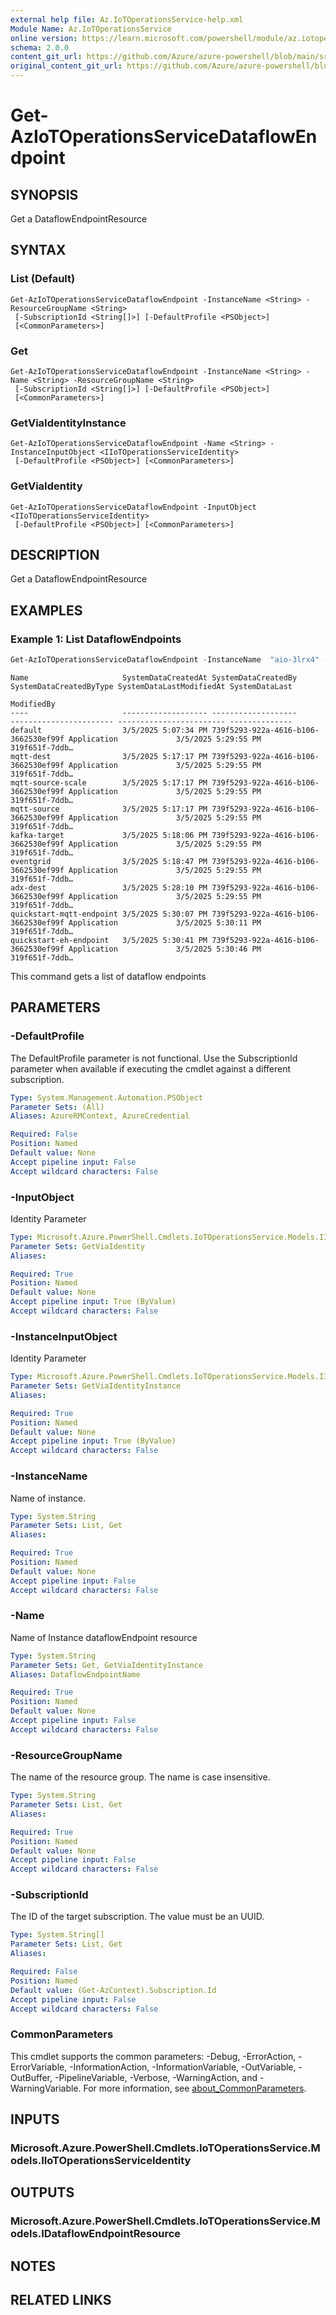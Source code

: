 ```yaml
---
external help file: Az.IoTOperationsService-help.xml
Module Name: Az.IoTOperationsService
online version: https://learn.microsoft.com/powershell/module/az.iotoperationsservice/get-aziotoperationsservicedataflowendpoint
schema: 2.0.0
content_git_url: https://github.com/Azure/azure-powershell/blob/main/src/IoTOperationsService/IoTOperationsService/help/Get-AzIoTOperationsServiceDataflowEndpoint.md
original_content_git_url: https://github.com/Azure/azure-powershell/blob/main/src/IoTOperationsService/IoTOperationsService/help/Get-AzIoTOperationsServiceDataflowEndpoint.md
---
```


# Get-AzIoTOperationsServiceDataflowEndpoint

## SYNOPSIS
Get a DataflowEndpointResource

## SYNTAX

### List (Default)
```
Get-AzIoTOperationsServiceDataflowEndpoint -InstanceName <String> -ResourceGroupName <String>
 [-SubscriptionId <String[]>] [-DefaultProfile <PSObject>]
 [<CommonParameters>]
```

### Get
```
Get-AzIoTOperationsServiceDataflowEndpoint -InstanceName <String> -Name <String> -ResourceGroupName <String>
 [-SubscriptionId <String[]>] [-DefaultProfile <PSObject>]
 [<CommonParameters>]
```

### GetViaIdentityInstance
```
Get-AzIoTOperationsServiceDataflowEndpoint -Name <String> -InstanceInputObject <IIoTOperationsServiceIdentity>
 [-DefaultProfile <PSObject>] [<CommonParameters>]
```

### GetViaIdentity
```
Get-AzIoTOperationsServiceDataflowEndpoint -InputObject <IIoTOperationsServiceIdentity>
 [-DefaultProfile <PSObject>] [<CommonParameters>]
```

## DESCRIPTION
Get a DataflowEndpointResource

## EXAMPLES

### Example 1: List DataflowEndpoints
```powershell
Get-AzIoTOperationsServiceDataflowEndpoint -InstanceName  "aio-3lrx4" -ResourceGroupName "aio-validation-117026523"
```

```output
Name                     SystemDataCreatedAt SystemDataCreatedBy                  SystemDataCreatedByType SystemDataLastModifiedAt SystemDataLast
                                                                                                                                   ModifiedBy
----                     ------------------- -------------------                  ----------------------- ------------------------ --------------
default                  3/5/2025 5:07:34 PM 739f5293-922a-4616-b106-3662530ef99f Application             3/5/2025 5:29:55 PM      319f651f-7ddb…
mqtt-dest                3/5/2025 5:17:17 PM 739f5293-922a-4616-b106-3662530ef99f Application             3/5/2025 5:29:55 PM      319f651f-7ddb…
mqtt-source-scale        3/5/2025 5:17:17 PM 739f5293-922a-4616-b106-3662530ef99f Application             3/5/2025 5:29:55 PM      319f651f-7ddb…
mqtt-source              3/5/2025 5:17:17 PM 739f5293-922a-4616-b106-3662530ef99f Application             3/5/2025 5:29:55 PM      319f651f-7ddb…
kafka-target             3/5/2025 5:18:06 PM 739f5293-922a-4616-b106-3662530ef99f Application             3/5/2025 5:29:55 PM      319f651f-7ddb…
eventgrid                3/5/2025 5:18:47 PM 739f5293-922a-4616-b106-3662530ef99f Application             3/5/2025 5:29:55 PM      319f651f-7ddb…
adx-dest                 3/5/2025 5:28:10 PM 739f5293-922a-4616-b106-3662530ef99f Application             3/5/2025 5:29:55 PM      319f651f-7ddb…
quickstart-mqtt-endpoint 3/5/2025 5:30:07 PM 739f5293-922a-4616-b106-3662530ef99f Application             3/5/2025 5:30:11 PM      319f651f-7ddb…
quickstart-eh-endpoint   3/5/2025 5:30:41 PM 739f5293-922a-4616-b106-3662530ef99f Application             3/5/2025 5:30:46 PM      319f651f-7ddb…
```

This command gets a list of dataflow endpoints

## PARAMETERS

### -DefaultProfile
The DefaultProfile parameter is not functional.
Use the SubscriptionId parameter when available if executing the cmdlet against a different subscription.

```yaml
Type: System.Management.Automation.PSObject
Parameter Sets: (All)
Aliases: AzureRMContext, AzureCredential

Required: False
Position: Named
Default value: None
Accept pipeline input: False
Accept wildcard characters: False
```

### -InputObject
Identity Parameter

```yaml
Type: Microsoft.Azure.PowerShell.Cmdlets.IoTOperationsService.Models.IIoTOperationsServiceIdentity
Parameter Sets: GetViaIdentity
Aliases:

Required: True
Position: Named
Default value: None
Accept pipeline input: True (ByValue)
Accept wildcard characters: False
```

### -InstanceInputObject
Identity Parameter

```yaml
Type: Microsoft.Azure.PowerShell.Cmdlets.IoTOperationsService.Models.IIoTOperationsServiceIdentity
Parameter Sets: GetViaIdentityInstance
Aliases:

Required: True
Position: Named
Default value: None
Accept pipeline input: True (ByValue)
Accept wildcard characters: False
```

### -InstanceName
Name of instance.

```yaml
Type: System.String
Parameter Sets: List, Get
Aliases:

Required: True
Position: Named
Default value: None
Accept pipeline input: False
Accept wildcard characters: False
```

### -Name
Name of Instance dataflowEndpoint resource

```yaml
Type: System.String
Parameter Sets: Get, GetViaIdentityInstance
Aliases: DataflowEndpointName

Required: True
Position: Named
Default value: None
Accept pipeline input: False
Accept wildcard characters: False
```

### -ResourceGroupName
The name of the resource group.
The name is case insensitive.

```yaml
Type: System.String
Parameter Sets: List, Get
Aliases:

Required: True
Position: Named
Default value: None
Accept pipeline input: False
Accept wildcard characters: False
```

### -SubscriptionId
The ID of the target subscription.
The value must be an UUID.

```yaml
Type: System.String[]
Parameter Sets: List, Get
Aliases:

Required: False
Position: Named
Default value: (Get-AzContext).Subscription.Id
Accept pipeline input: False
Accept wildcard characters: False
```

### CommonParameters
This cmdlet supports the common parameters: -Debug, -ErrorAction, -ErrorVariable, -InformationAction, -InformationVariable, -OutVariable, -OutBuffer, -PipelineVariable, -Verbose, -WarningAction, and -WarningVariable. For more information, see [about_CommonParameters](http://go.microsoft.com/fwlink/?LinkID=113216).

## INPUTS

### Microsoft.Azure.PowerShell.Cmdlets.IoTOperationsService.Models.IIoTOperationsServiceIdentity

## OUTPUTS

### Microsoft.Azure.PowerShell.Cmdlets.IoTOperationsService.Models.IDataflowEndpointResource

## NOTES

## RELATED LINKS
